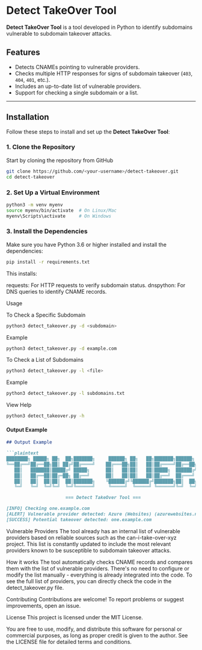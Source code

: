# Detect TakeOver Tool

**Detect TakeOver Tool** is a tool developed in Python to identify subdomains vulnerable to subdomain takeover attacks.
## Features

- Detects CNAMEs pointing to vulnerable providers.
- Checks multiple HTTP responses for signs of subdomain takeover (`403`, `404`, `401`, etc.).
- Includes an up-to-date list of vulnerable providers.
- Support for checking a single subdomain or a list.

---

## Installation

Follow these steps to install and set up the **Detect TakeOver Tool**:

### 1. Clone the Repository
Start by cloning the repository from GitHub

```bash
git clone https://github.com/<your-username>/detect-takeover.git
cd detect-takeover
```

### 2. Set Up a Virtual Environment

```bash
python3 -m venv myenv
source myenv/bin/activate  # On Linux/Mac
myenv\Scripts\activate     # On Windows
```

### 3. Install the Dependencies

Make sure you have Python 3.6 or higher installed and install the dependencies:

```bash
pip install -r requirements.txt
```

This installs:

requests: For HTTP requests to verify subdomain status.
dnspython: For DNS queries to identify CNAME records.

Usage

To Check a Specific Subdomain

```bash
python3 detect_takeover.py -d <subdomain>
```

Example

```bash
python3 detect_takeover.py -d example.com
```

To Check a List of Subdomains

```bash
python3 detect_takeover.py -l <file>
```

Example 

```bash
python3 detect_takeover.py -l subdomains.txt
```

View Help

```bash
python3 detect_takeover.py -h
```


#### **Output Example**
```markdown
## Output Example

```plaintext
████████╗ █████╗ ██╗  ██╗███████╗     ██████╗ ██╗   ██╗███████╗██████╗  
╚══██╔══╝██╔══██╗██║ ██╔╝██╔════╝    ██╔═══██╗██║   ██║██╔════╝██╔══██╗ 
   ██║   ███████║█████╔╝ █████╗      ██║   ██║██║   ██║█████╗  ██████╔╝ 
   ██║   ██╔══██║██╔═██╗ ██╔══╝      ██║   ██║██║   ██║██╔══╝  ██╔═══╝  
   ██║   ██║  ██║██║  ██║███████╗    ╚██████╔╝╚██████╔╝███████╗██║  ██╗ 
   ╚═╝   ╚═╝  ╚═╝╚═╝  ╚═╝╚══════╝     ╚═════╝  ╚═════╝ ╚══════╝╚═╝  ╚═╝ 

                      === Detect TakeOver Tool ===

[INFO] Checking one.example.com
[ALERT] Vulnerable provider detected: Azure (Websites) (azurewebsites.net)
[SUCCESS] Potential takeover detected: one.example.com
```


Vulnerable Providers
The tool already has an internal list of vulnerable providers based on reliable sources such as the can-i-take-over-xyz project. This list is constantly updated to include the most relevant providers known to be susceptible to subdomain takeover attacks.

How it works
The tool automatically checks CNAME records and compares them with the list of vulnerable providers.
There's no need to configure or modify the list manually - everything is already integrated into the code.
To see the full list of providers, you can directly check the code in the detect_takeover.py file.

Contributing
Contributions are welcome! To report problems or suggest improvements, open an issue.

License
This project is licensed under the MIT License.

You are free to use, modify, and distribute this software for personal or commercial purposes, as long as proper credit is given to the author. See the LICENSE file for detailed terms and conditions.


